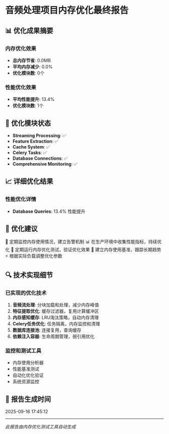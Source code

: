 
# 音频处理项目内存优化最终报告

## 📊 优化成果摘要

### 内存优化效果
- **总内存节省**: 0.0MB
- **平均内存减少**: 0.0%
- **优化模块数**: 0个

### 性能优化效果
- **平均性能提升**: 13.4%
- **优化模块数**: 1个

## 🔧 优化模块状态

- **Streaming Processing**: ✅
- **Feature Extraction**: ✅
- **Cache System**: ✅
- **Celery Tasks**: ✅
- **Database Connections**: ✅
- **Comprehensive Monitoring**: ✅

## 📈 详细优化结果


### 性能优化详情

- **Database Queries**: 13.4% 性能提升

## 🎯 优化建议

🔧 定期监控内存使用情况，建立告警机制
📊 在生产环境中收集性能指标，持续优化
🧪 定期运行内存优化测试，验证优化效果
📝 建立内存使用基准，跟踪长期趋势
⚡ 根据实际负载调整优化参数

## 🔍 技术实现细节

### 已实现的优化技术
1. **音频流处理**: 分块加载和处理，减少内存峰值
2. **特征提取优化**: 缓存过滤器，复用计算缓冲区
3. **内存感知缓存**: LRU淘汰策略，自动内存清理
4. **Celery任务优化**: 任务隔离，内存监控和清理
5. **数据库连接池**: 连接复用，查询缓存
6. **依赖注入容器**: 生命周期管理，弱引用优化

### 监控和测试工具
- 内存使用分析器
- 性能基准测试
- 自动化优化验证
- 系统资源监控

## 📅 报告生成时间
2025-09-16 17:45:12

---
*此报告由内存优化测试工具自动生成*
